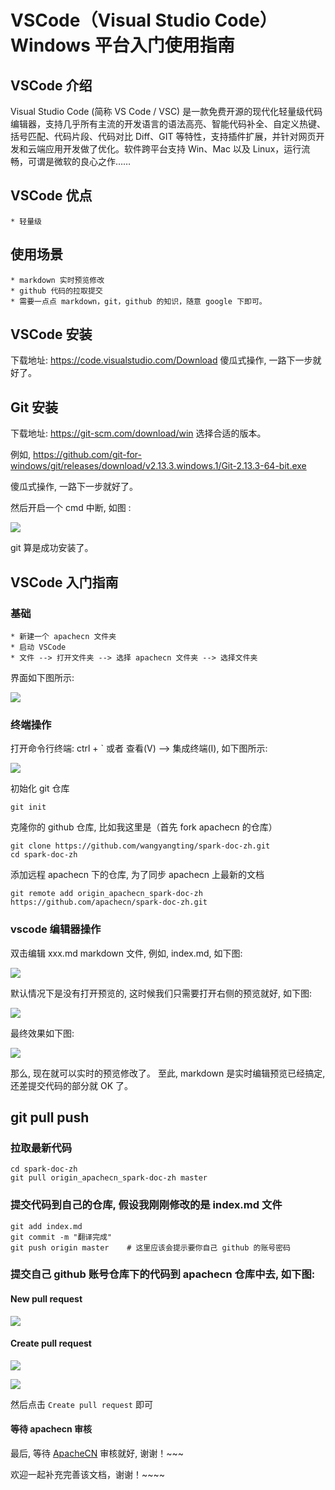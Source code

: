 # VSCode（Visual Studio Code）Windows 平台入门使用指南

## VSCode 介绍
Visual Studio Code (简称 VS Code / VSC) 是一款免费开源的现代化轻量级代码编辑器，支持几乎所有主流的开发语言的语法高亮、智能代码补全、自定义热键、括号匹配、代码片段、代码对比 Diff、GIT 等特性，支持插件扩展，并针对网页开发和云端应用开发做了优化。软件跨平台支持 Win、Mac 以及 Linux，运行流畅，可谓是微软的良心之作……
    

## VSCode 优点
    * 轻量级

## 使用场景
    * markdown 实时预览修改
    * github 代码的拉取提交
    * 需要一点点 markdown，git，github 的知识，随意 google 下即可。

## VSCode 安装
下载地址: <https://code.visualstudio.com/Download>
傻瓜式操作, 一路下一步就好了。

## Git 安装
下载地址: <https://git-scm.com/download/win> 选择合适的版本。

例如, <https://github.com/git-for-windows/git/releases/download/v2.13.3.windows.1/Git-2.13.3-64-bit.exe>

傻瓜式操作, 一路下一步就好了。

然后开启一个 cmd 中断, 如图 : 

![](img/git-cmd-1.png)

git 算是成功安装了。

## VSCode 入门指南
### 基础
    * 新建一个 apachecn 文件夹
    * 启动 VSCode
    * 文件 --> 打开文件夹 --> 选择 apachecn 文件夹 --> 选择文件夹
界面如下图所示:

![](img/vscode-usage-1.png)

### 终端操作
打开命令行终端: ctrl + ` 或者 查看(V) --> 集成终端(I), 如下图所示: 

![](img/vscode-console-usage-1.png)

初始化 git 仓库

    git init

克隆你的 github 仓库, 比如我这里是（首先 fork apachecn 的仓库）

    git clone https://github.com/wangyangting/spark-doc-zh.git
    cd spark-doc-zh

添加远程 apachecn 下的仓库, 为了同步 apachecn 上最新的文档

    git remote add origin_apachecn_spark-doc-zh https://github.com/apachecn/spark-doc-zh.git

### vscode 编辑器操作
双击编辑 xxx.md markdown 文件, 例如, index.md, 如下图:

![](img/vscode-editor-usage-1.png)

默认情况下是没有打开预览的, 这时候我们只需要打开右侧的预览就好, 如下图:

![](img/vscode-editor-preview-usage-1.png)

最终效果如下图: 

![](img/vscode-editor-markdown-preview-usage-1.png)

那么, 现在就可以实时的预览修改了。
至此, markdown 是实时编辑预览已经搞定, 还差提交代码的部分就 OK 了。

## git pull push 
### 拉取最新代码
    cd spark-doc-zh
    git pull origin_apachecn_spark-doc-zh master

### 提交代码到自己的仓库, 假设我刚刚修改的是 index.md 文件
    git add index.md
    git commit -m "翻译完成"
    git push origin master    # 这里应该会提示要你自己 github 的账号密码

### 提交自己 github 账号仓库下的代码到 apachecn 仓库中去, 如下图: 

#### New pull request

![](img/github-spark-zh-cn-new-pull-request-1.png)

#### Create pull request

![](img/github-spark-zh-cn-new-pull-request-2.png)

![](img/github-spark-zh-cn-new-pull-request-3.png)  

然后点击 `Create pull request` 即可

#### 等待 apachecn 审核
最后, 等待 [ApacheCN](https://github.com/apachecn) 审核就好, 谢谢！~~~

欢迎一起补充完善该文档，谢谢！~~~~
